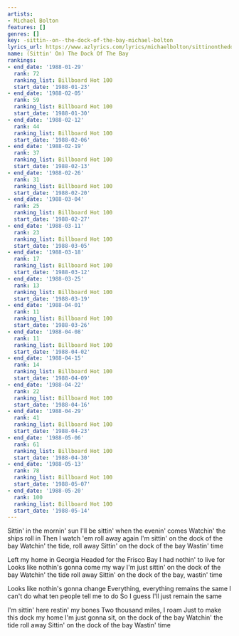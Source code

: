 ```yaml
---
artists:
- Michael Bolton
features: []
genres: []
key: -sittin--on--the-dock-of-the-bay-michael-bolton
lyrics_url: https://www.azlyrics.com/lyrics/michaelbolton/sittinonthedockofthebay.html
name: (Sittin' On) The Dock Of The Bay
rankings:
- end_date: '1988-01-29'
  rank: 72
  ranking_list: Billboard Hot 100
  start_date: '1988-01-23'
- end_date: '1988-02-05'
  rank: 59
  ranking_list: Billboard Hot 100
  start_date: '1988-01-30'
- end_date: '1988-02-12'
  rank: 44
  ranking_list: Billboard Hot 100
  start_date: '1988-02-06'
- end_date: '1988-02-19'
  rank: 37
  ranking_list: Billboard Hot 100
  start_date: '1988-02-13'
- end_date: '1988-02-26'
  rank: 31
  ranking_list: Billboard Hot 100
  start_date: '1988-02-20'
- end_date: '1988-03-04'
  rank: 25
  ranking_list: Billboard Hot 100
  start_date: '1988-02-27'
- end_date: '1988-03-11'
  rank: 23
  ranking_list: Billboard Hot 100
  start_date: '1988-03-05'
- end_date: '1988-03-18'
  rank: 17
  ranking_list: Billboard Hot 100
  start_date: '1988-03-12'
- end_date: '1988-03-25'
  rank: 13
  ranking_list: Billboard Hot 100
  start_date: '1988-03-19'
- end_date: '1988-04-01'
  rank: 11
  ranking_list: Billboard Hot 100
  start_date: '1988-03-26'
- end_date: '1988-04-08'
  rank: 11
  ranking_list: Billboard Hot 100
  start_date: '1988-04-02'
- end_date: '1988-04-15'
  rank: 14
  ranking_list: Billboard Hot 100
  start_date: '1988-04-09'
- end_date: '1988-04-22'
  rank: 22
  ranking_list: Billboard Hot 100
  start_date: '1988-04-16'
- end_date: '1988-04-29'
  rank: 41
  ranking_list: Billboard Hot 100
  start_date: '1988-04-23'
- end_date: '1988-05-06'
  rank: 61
  ranking_list: Billboard Hot 100
  start_date: '1988-04-30'
- end_date: '1988-05-13'
  rank: 78
  ranking_list: Billboard Hot 100
  start_date: '1988-05-07'
- end_date: '1988-05-20'
  rank: 100
  ranking_list: Billboard Hot 100
  start_date: '1988-05-14'
---
```


Sittin' in the mornin' sun
I'll be sittin' when the evenin' comes
Watchin' the ships roll in
Then I watch 'em roll away again
I'm sittin' on the dock of the bay
Watchin' the tide, roll away
Sittin' on the dock of the bay
Wastin' time

Left my home in Georgia
Headed for the Frisco Bay
I had nothin' to live for
Looks like nothin's gonna come my way
I'm just sittin' on the dock of the bay
Watchin' the tide roll away
Sittin' on the dock of the bay, wastin' time

Looks like nothin's gonna change
Everything, everything remains the same
I can't do what ten people tell me to do
So I guess I'll just remain the same

I'm sittin' here restin' my bones
Two thousand miles, I roam
Just to make this dock my home
I'm just gonna sit, on the dock of the bay
Watchin' the tide roll away
Sittin' on the dock of the bay
Wastin' time



